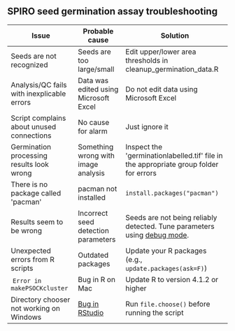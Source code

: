 ## SPIRO seed germination assay troubleshooting
| Issue                                                    | Probable cause       | Solution    | 
| ------------------------------------------------------------ | --------------- | ----------- | 
| Seeds are not recognized | Seeds are too large/small | Edit upper/lower area thresholds in cleanup_germination_data.R | 
| Analysis/QC fails with inexplicable errors | Data was edited using Microsoft Excel | Do not edit data using Microsoft Excel |
| Script complains about unused connections | No cause for alarm | Just ignore it |
| Germination processing results look wrong | Something wrong with image analysis | Inspect the 'germinationlabelled.tif' file in the appropriate group folder for errors |
| There is no package called 'pacman' | pacman not installed | `install.packages("pacman")` |
| Results seem to be wrong | Incorrect seed detection parameters | Seeds are not being reliably detected. Tune parameters using [debug mode](https://github.com/jiaxuanleong/SPIRO.Assays#spiro-assay-debug-mode). |
| Unexpected errors from R scripts | Outdated packages | Update your R packages (e.g., `update.packages(ask=F)`) |
| `Error in makePSOCKcluster` | Bug in R on Mac | Update R to version 4.1.2 or higher |
| Directory chooser not working on Windows | [Bug in RStudio](https://github.com/rstudio/rstudio/issues/13078) | Run `file.choose()` before running the script |
